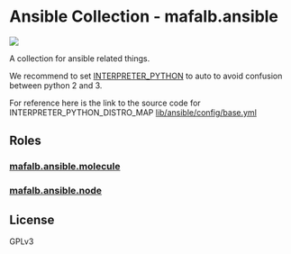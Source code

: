 # Ansible Collection - mafalb.ansible

![](https://github.com/mafalb/ansible-collection-ansible/workflows/CI/badge.svg)


A collection for ansible related things.

We recommend to set [INTERPRETER_PYTHON](https://docs.ansible.com/ansible/latest/reference_appendices/config.html#interpreter-python) to auto to avoid confusion between python 2 and 3.

For reference here is the link to the source code for INTERPRETER_PYTHON_DISTRO_MAP [lib/ansible/config/base.yml](https://raw.githubusercontent.com/ansible/ansible/devel/lib/ansible/config/base.yml)

## Roles

### [mafalb.ansible.molecule](roles/molecule/README.md)

### [mafalb.ansible.node](roles/node/README.md)

## License

GPLv3
